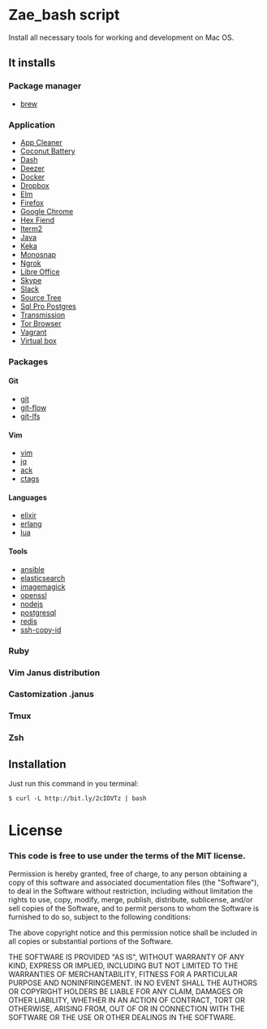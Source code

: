 # Zae_bash script
Install all necessary tools for working and development on Mac OS.

## It installs

### Package manager
- [brew](http://brew.sh/)

### Application

- [App Cleaner](https://freemacsoft.net/appcleaner/)
- [Coconut Battery](http://www.coconut-flavour.com/coconutbattery/)
- [Dash](https://kapeli.com/dash)
- [Deezer](http://www.deezer.com/)
- [Docker](https://www.docker.com/)
- [Dropbox](https://www.dropbox.com/)
- [Elm](http://elm-lang.org/)
- [Firefox](https://www.mozilla.org/en-US/firefox/new/)
- [Google Chrome](https://www.google.ru/chrome/browser/desktop/)
- [Hex Fiend](http://ridiculousfish.com/hexfiend/)
- [Iterm2](https://www.iterm2.com/)
- [Java](https://java.com/ru/download/)
- [Keka](http://www.kekaosx.com/en/)
- [Monosnap](https://monosnap.com/welcome)
- [Ngrok](https://ngrok.com/)
- [Libre Office](https://www.libreoffice.org/)
- [Skype](https://www.skype.com/)
- [Slack](https://slack.com/)
- [Source Tree](https://www.sourcetreeapp.com/)
- [Sql Pro Postgres](https://macpostgresclient.com/)
- [Transmission](https://transmissionbt.com/)
- [Tor Browser](https://www.torproject.org/projects/torbrowser.html.en)
- [Vagrant](https://www.vagrantup.com/)
- [Virtual box](https://www.virtualbox.org/)

### Packages

#### Git
- [git](https://git-scm.com/)
- [git-flow](http://danielkummer.github.io/git-flow-cheatsheet/index.html)
- [git-lfs](https://git-lfs.github.com/)

#### Vim
- [vim](http://www.vim.org/)
- [jq](https://stedolan.github.io/jq/)
- [ack](http://beyondgrep.com/)
- [ctags](https://andrew.stwrt.ca/posts/vim-ctags/)

#### Languages
- [elixir](http://elixir-lang.org/)
- [erlang](https://www.erlang.org/)
- [lua](https://www.lua.org/)

#### Tools
- [ansible](https://www.ansible.com/)
- [elasticsearch](https://www.elastic.co/products/elasticsearch)
- [imagemagick](http://www.imagemagick.org/script/index.php)
- [openssl](https://www.openssl.org/)
- [nodejs](https://nodejs.org/en/)
- [postgresql](https://www.postgresql.org/)
- [redis](http://redis.io/)
- [ssh-copy-id](https://github.com/beautifulcode/ssh-copy-id-for-OSX)

### Ruby
### Vim Janus distribution
### Castomization .janus
### Tmux
### Zsh

## Installation

Just run this command in you terminal:

`$ curl -L http://bit.ly/2cIOVTz | bash`

# License

### This code is free to use under the terms of the MIT license.

Permission is hereby granted, free of charge, to any person obtaining
a copy of this software and associated documentation files (the
"Software"), to deal in the Software without restriction, including
without limitation the rights to use, copy, modify, merge, publish,
distribute, sublicense, and/or sell copies of the Software, and to
permit persons to whom the Software is furnished to do so, subject to
the following conditions:

The above copyright notice and this permission notice shall be included
in all copies or substantial portions of the Software.

THE SOFTWARE IS PROVIDED "AS IS", WITHOUT WARRANTY OF ANY KIND,
EXPRESS OR IMPLIED, INCLUDING BUT NOT LIMITED TO THE WARRANTIES OF
MERCHANTABILITY, FITNESS FOR A PARTICULAR PURPOSE AND NONINFRINGEMENT.
IN NO EVENT SHALL THE AUTHORS OR COPYRIGHT HOLDERS BE LIABLE FOR ANY
CLAIM, DAMAGES OR OTHER LIABILITY, WHETHER IN AN ACTION OF CONTRACT,
TORT OR OTHERWISE, ARISING FROM, OUT OF OR IN CONNECTION WITH THE
SOFTWARE OR THE USE OR OTHER DEALINGS IN THE SOFTWARE.

